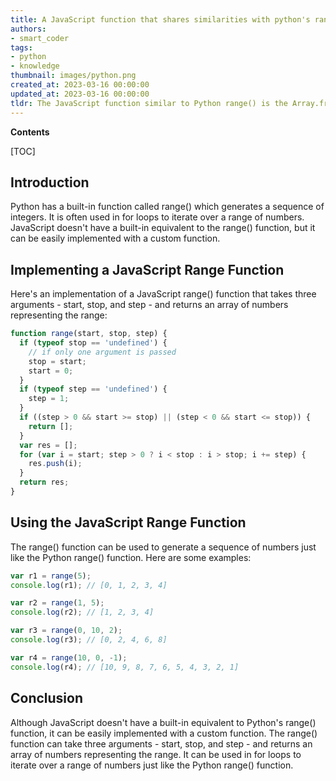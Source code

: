 ```yaml
---
title: A JavaScript function that shares similarities with python's range() function
authors:
- smart_coder
tags:
- python
- knowledge
thumbnail: images/python.png
created_at: 2023-03-16 00:00:00
updated_at: 2023-03-16 00:00:00
tldr: The JavaScript function similar to Python range() is the Array.from() method.
---
```


**Contents**

[TOC]

## Introduction

Python has a built-in function called range() which generates a sequence of integers. It is often used in for loops to iterate over a range of numbers. JavaScript doesn't have a built-in equivalent to the range() function, but it can be easily implemented with a custom function.

## Implementing a JavaScript Range Function

Here's an implementation of a JavaScript range() function that takes three arguments - start, stop, and step - and returns an array of numbers representing the range:

```javascript
function range(start, stop, step) {
  if (typeof stop == 'undefined') {
    // if only one argument is passed
    stop = start;
    start = 0;
  }
  if (typeof step == 'undefined') {
    step = 1;
  }
  if ((step > 0 && start >= stop) || (step < 0 && start <= stop)) {
    return [];
  }
  var res = [];
  for (var i = start; step > 0 ? i < stop : i > stop; i += step) {
    res.push(i);
  }
  return res;
}
```

## Using the JavaScript Range Function

The range() function can be used to generate a sequence of numbers just like the Python range() function. Here are some examples:

```javascript
var r1 = range(5);
console.log(r1); // [0, 1, 2, 3, 4]

var r2 = range(1, 5);
console.log(r2); // [1, 2, 3, 4]

var r3 = range(0, 10, 2);
console.log(r3); // [0, 2, 4, 6, 8]

var r4 = range(10, 0, -1);
console.log(r4); // [10, 9, 8, 7, 6, 5, 4, 3, 2, 1]
```

## Conclusion

Although JavaScript doesn't have a built-in equivalent to Python's range() function, it can be easily implemented with a custom function. The range() function can take three arguments - start, stop, and step - and returns an array of numbers representing the range. It can be used in for loops to iterate over a range of numbers just like the Python range() function.
